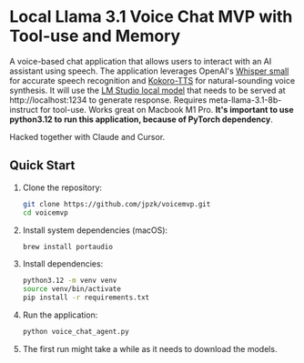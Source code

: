 # Local Llama 3.1 Voice Chat MVP with Tool-use and Memory

A voice-based chat application that allows users to interact with an AI assistant using speech. The application leverages OpenAI's [Whisper small](https://huggingface.co/openai/whisper-small) for accurate speech recognition and [Kokoro-TTS](https://huggingface.co/hexgrad/Kokoro-82M) for natural-sounding voice synthesis. It will use the [LM Studio local model](https://lms.dev/) that needs to be served at http://localhost:1234 to generate response. Requires meta-llama-3.1-8b-instruct for tool-use. Works great on Macbook M1 Pro. **It's important to use python3.12 to run this application, because of PyTorch dependency**.

Hacked together with Claude and Cursor. 

## Quick Start

1. Clone the repository:
   ```bash
   git clone https://github.com/jpzk/voicemvp.git
   cd voicemvp
   ```

2. Install system dependencies (macOS):
   ```bash
   brew install portaudio
   ```

3. Install dependencies:
   ```bash
   python3.12 -m venv venv
   source venv/bin/activate
   pip install -r requirements.txt
   ```

4. Run the application:
   ```bash
   python voice_chat_agent.py
   ```

5. The first run might take a while as it needs to download the models.
